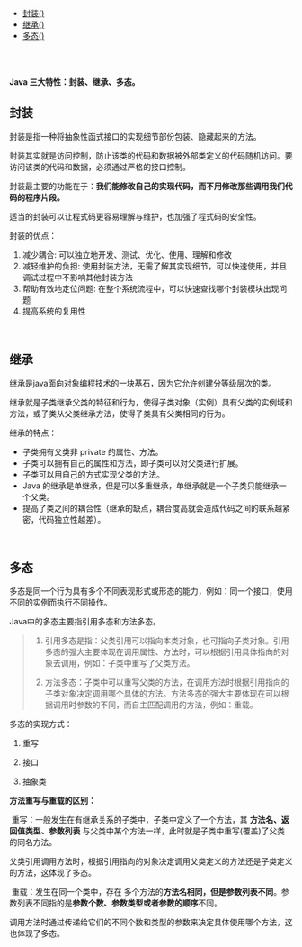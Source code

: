 - [封装()](#fengzhaung)
- [继承()](#jicheng)
- [多态()](#duotai)

<br><br>

**Java 三大特性：封装、继承、多态。**

##  <span id="fengzhaung">封装</span>

封装是指一种将抽象性函式接口的实现细节部份包装、隐藏起来的方法。

封装其实就是访问控制，防止该类的代码和数据被外部类定义的代码随机访问。要访问该类的代码和数据，必须通过严格的接口控制。

封装最主要的功能在于：**我们能修改自己的实现代码，而不用修改那些调用我们代码的程序片段。**

适当的封装可以让程式码更容易理解与维护，也加强了程式码的安全性。



封装的优点：

1. 减少耦合:  可以独立地开发、测试、优化、使用、理解和修改 
2. 减轻维护的负担:   使用封装方法，无需了解其实现细节，可以快速使用，并且调试过程中不影响其他封装方法
3. 帮助有效地定位问题:  在整个系统流程中，可以快速查找哪个封装模块出现问题
4. 提高系统的复用性

<br>



##  <span id="jicheng">继承</span>

继承是java面向对象编程技术的一块基石，因为它允许创建分等级层次的类。

继承就是子类继承父类的特征和行为，使得子类对象（实例）具有父类的实例域和方法，或子类从父类继承方法，使得子类具有父类相同的行为。



继承的特点：

- 子类拥有父类非 private 的属性、方法。
- 子类可以拥有自己的属性和方法，即子类可以对父类进行扩展。
- 子类可以用自己的方式实现父类的方法。
- Java 的继承是单继承，但是可以多重继承，单继承就是一个子类只能继承一个父类。
- 提高了类之间的耦合性（继承的缺点，耦合度高就会造成代码之间的联系越紧密，代码独立性越差）。


<br>

##  <span id="duotai">多态</span>

多态是同一个行为具有多个不同表现形式或形态的能力，例如：同一个接口，使用不同的实例而执行不同操作。


 Java中的多态主要指引用多态和方法多态。



> 1. 引用多态是指：父类引用可以指向本类对象，也可指向子类对象。引用多态的强大主要体现在调用属性、方法时，可以根据引用具体指向的对象去调用，例如：子类中重写了父类方法。
>
> 2. 方法多态：子类中可以重写父类的方法，在调用方法时根据引用指向的子类对象决定调用哪个具体的方法。方法多态的强大主要体现在可以根据调用时参数的不同，而自主匹配调用的方法，例如：重载。



多态的实现方式：

1. 重写

2. 接口

3. 抽象类

   

**方法重写与重载的区别：**

​    重写：一般发生在有继承关系的子类中，子类中定义了一个方法，其 **方法名、返回值类型、参数列表** 与父类中某个方法一样，此时就是子类中重写(覆盖)了父类的同名方法。

父类引用调用方法时，根据引用指向的对象决定调用父类定义的方法还是子类定义的方法，这体现了多态。

​    重载：发生在同一个类中，存在 多个方法的**方法名相同，但是参数列表不同**。参数列表不同指的是**参数个数、参数类型或者参数的顺序**不同。

​    调用方法时通过传递给它们的不同个数和类型的参数来决定具体使用哪个方法，这也体现了多态。
